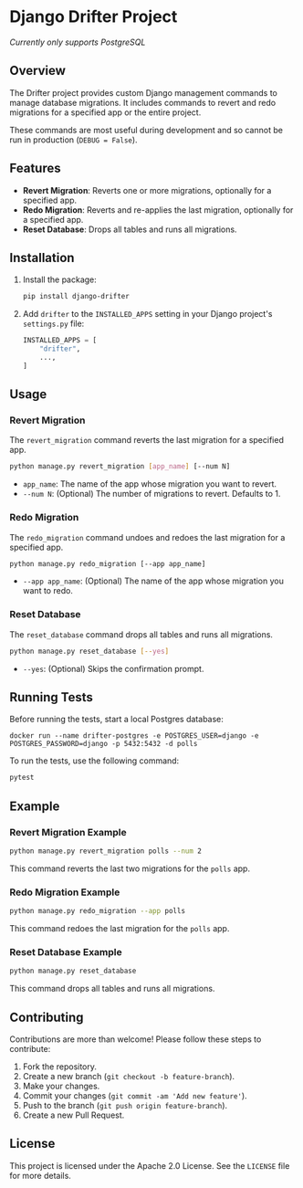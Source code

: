# Django Drifter Project

_*Currently only supports PostgreSQL*_

## Overview

The Drifter project provides custom Django management commands to
manage database migrations. It includes commands to revert and redo
migrations for a specified app or the entire project.

These commands are most useful during development and so cannot be
run in production (`DEBUG = False`).

## Features

- **Revert Migration**: Reverts one or more migrations, optionally for a specified app.
- **Redo Migration**: Reverts and re-applies the last migration, optionally for a specified app.
- **Reset Database**: Drops all tables and runs all migrations.

## Installation

1. Install the package:
   ```sh
   pip install django-drifter
   ```
2. Add `drifter` to the `INSTALLED_APPS` setting in your Django project's `settings.py` file:
   ```python
   INSTALLED_APPS = [
       "drifter",
       ...,
   ]
   ```

## Usage

### Revert Migration

The `revert_migration` command reverts the last migration for a specified app.

```sh
python manage.py revert_migration [app_name] [--num N]
```

- `app_name`: The name of the app whose migration you want to revert.
- `--num N`: (Optional) The number of migrations to revert. Defaults to 1.

### Redo Migration

The `redo_migration` command undoes and redoes the last migration for a specified app.

```sh
python manage.py redo_migration [--app app_name]
```

- `--app app_name`: (Optional) The name of the app whose migration you want to redo.
 
### Reset Database

The `reset_database` command drops all tables and runs all migrations.

```sh
python manage.py reset_database [--yes]
```

- `--yes`: (Optional) Skips the confirmation prompt.

## Running Tests

Before running the tests, start a local Postgres database:

```shell
docker run --name drifter-postgres -e POSTGRES_USER=django -e POSTGRES_PASSWORD=django -p 5432:5432 -d polls
```

To run the tests, use the following command:

```sh
pytest
```

## Example

### Revert Migration Example

```sh
python manage.py revert_migration polls --num 2
```

This command reverts the last two migrations for the `polls` app.

### Redo Migration Example

```sh
python manage.py redo_migration --app polls
```

This command redoes the last migration for the `polls` app.

### Reset Database Example

```sh
python manage.py reset_database
```

This command drops all tables and runs all migrations.

## Contributing

Contributions are more than welcome! Please follow these steps to contribute:

1. Fork the repository.
2. Create a new branch (`git checkout -b feature-branch`).
3. Make your changes.
4. Commit your changes (`git commit -am 'Add new feature'`).
5. Push to the branch (`git push origin feature-branch`).
6. Create a new Pull Request.

## License

This project is licensed under the Apache 2.0 License. See the `LICENSE` file for more details.